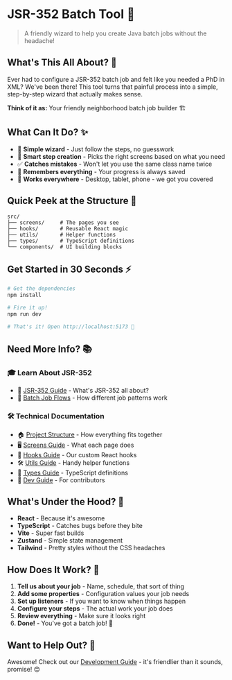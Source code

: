 # JSR-352 Batch Tool 🚀

> A friendly wizard to help you create Java batch jobs without the headache!

## What's This All About? 🤔

Ever had to configure a JSR-352 batch job and felt like you needed a PhD in XML? We've been there! This tool turns that painful process into a simple, step-by-step wizard that actually makes sense.

**Think of it as:** Your friendly neighborhood batch job builder 🏗️

## What Can It Do? ✨

- 🎯 **Simple wizard** - Just follow the steps, no guesswork
- 🔄 **Smart step creation** - Picks the right screens based on what you need
- ✅ **Catches mistakes** - Won't let you use the same class name twice
- 💾 **Remembers everything** - Your progress is always saved
- 📱 **Works everywhere** - Desktop, tablet, phone - we got you covered

## Quick Peek at the Structure 👀

```
src/
├── screens/     # The pages you see
├── hooks/       # Reusable React magic
├── utils/       # Helper functions
├── types/       # TypeScript definitions
└── components/  # UI building blocks
```

## Get Started in 30 Seconds ⚡

```bash
# Get the dependencies
npm install

# Fire it up!
npm run dev

# That's it! Open http://localhost:5173 🎉
```

## Need More Info? 📚

### 🎓 **Learn About JSR-352**
- 🚀 [JSR-352 Guide](./JSR352-GUIDE.md) - What's JSR-352 all about?
- 🔄 [Batch Job Flows](./BATCH-FLOWS.md) - How different job patterns work

### 🛠️ **Technical Documentation**
- 🏠 [Project Structure](./STRUCTURE.md) - How everything fits together
- 🖥️ [Screens Guide](./SCREENS.md) - What each page does
- 🎣 [Hooks Guide](./HOOKS.md) - Our custom React hooks
- 🛠️ [Utils Guide](./UTILS.md) - Handy helper functions
- 📝 [Types Guide](./TYPES.md) - TypeScript definitions
- 🚀 [Dev Guide](./DEVELOPMENT.md) - For contributors

## What's Under the Hood? 🔧

- **React** - Because it's awesome
- **TypeScript** - Catches bugs before they bite
- **Vite** - Super fast builds
- **Zustand** - Simple state management
- **Tailwind** - Pretty styles without the CSS headaches

## How Does It Work? 🔄

1. **Tell us about your job** - Name, schedule, that sort of thing
2. **Add some properties** - Configuration values your job needs
3. **Set up listeners** - If you want to know when things happen
4. **Configure your steps** - The actual work your job does
5. **Review everything** - Make sure it looks right
6. **Done!** - You've got a batch job! 🎉

## Want to Help Out? 🤝

Awesome! Check out our [Development Guide](./DEVELOPMENT.md) - it's friendlier than it sounds, promise! 😊